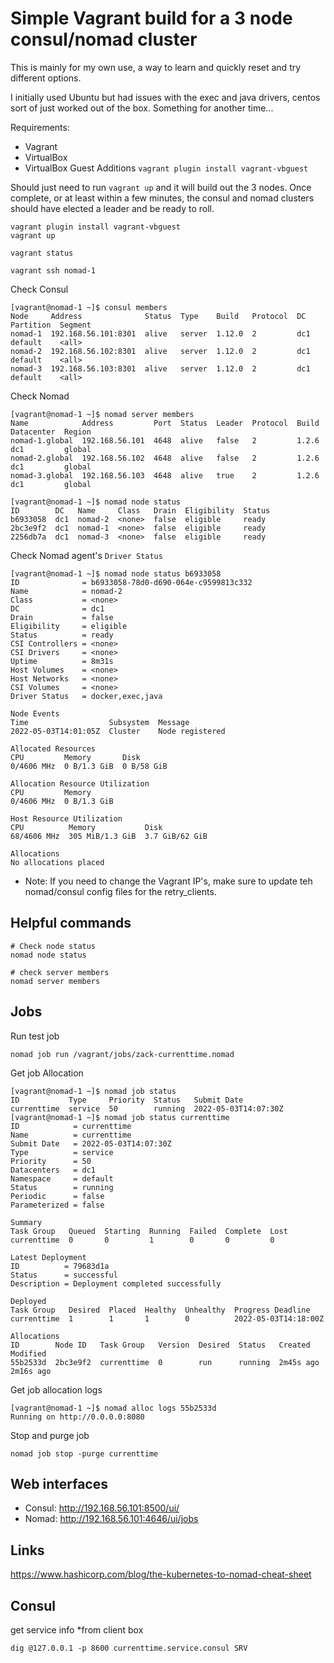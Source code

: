 # Simple Vagrant build for a 3 node consul/nomad cluster
This is mainly for my own use, a way to learn and quickly reset and try different options.

I initially used Ubuntu but had issues with the exec and java drivers, centos sort of just worked out of the box.  Something for another time...

Requirements:
- Vagrant
- VirtualBox
- VirtualBox Guest Additions `vagrant plugin install vagrant-vbguest`

Should just need to run `vagrant up` and it will build out the 3 nodes.  Once complete, or at least within a few minutes, the consul and nomad clusters should have elected a leader and be ready to roll.


```
vagrant plugin install vagrant-vbguest
vagrant up

vagrant status

vagrant ssh nomad-1
```
Check Consul
```
[vagrant@nomad-1 ~]$ consul members
Node     Address              Status  Type    Build   Protocol  DC   Partition  Segment
nomad-1  192.168.56.101:8301  alive   server  1.12.0  2         dc1  default    <all>
nomad-2  192.168.56.102:8301  alive   server  1.12.0  2         dc1  default    <all>
nomad-3  192.168.56.103:8301  alive   server  1.12.0  2         dc1  default    <all>
```
Check Nomad
```
[vagrant@nomad-1 ~]$ nomad server members
Name            Address         Port  Status  Leader  Protocol  Build  Datacenter  Region
nomad-1.global  192.168.56.101  4648  alive   false   2         1.2.6  dc1         global
nomad-2.global  192.168.56.102  4648  alive   false   2         1.2.6  dc1         global
nomad-3.global  192.168.56.103  4648  alive   true    2         1.2.6  dc1         global

[vagrant@nomad-1 ~]$ nomad node status
ID        DC   Name     Class   Drain  Eligibility  Status
b6933058  dc1  nomad-2  <none>  false  eligible     ready
2bc3e9f2  dc1  nomad-1  <none>  false  eligible     ready
2256db7a  dc1  nomad-3  <none>  false  eligible     ready

```

Check Nomad agent's `Driver Status`
```
[vagrant@nomad-1 ~]$ nomad node status b6933058
ID              = b6933058-78d0-d690-064e-c9599813c332
Name            = nomad-2
Class           = <none>
DC              = dc1
Drain           = false
Eligibility     = eligible
Status          = ready
CSI Controllers = <none>
CSI Drivers     = <none>
Uptime          = 8m31s
Host Volumes    = <none>
Host Networks   = <none>
CSI Volumes     = <none>
Driver Status   = docker,exec,java

Node Events
Time                  Subsystem  Message
2022-05-03T14:01:05Z  Cluster    Node registered

Allocated Resources
CPU         Memory       Disk
0/4606 MHz  0 B/1.3 GiB  0 B/58 GiB

Allocation Resource Utilization
CPU         Memory
0/4606 MHz  0 B/1.3 GiB

Host Resource Utilization
CPU          Memory           Disk
68/4606 MHz  305 MiB/1.3 GiB  3.7 GiB/62 GiB

Allocations
No allocations placed
```


* Note: If you need to change the Vagrant IP's, make sure to update teh nomad/consul config files for the retry_clients.

## Helpful commands
```
# Check node status
nomad node status

# check server members
nomad server members

```

## Jobs
Run test job

```
nomad job run /vagrant/jobs/zack-currenttime.nomad
```
Get job Allocation
```
[vagrant@nomad-1 ~]$ nomad job status
ID           Type     Priority  Status   Submit Date
currenttime  service  50        running  2022-05-03T14:07:30Z
[vagrant@nomad-1 ~]$ nomad job status currenttime
ID            = currenttime
Name          = currenttime
Submit Date   = 2022-05-03T14:07:30Z
Type          = service
Priority      = 50
Datacenters   = dc1
Namespace     = default
Status        = running
Periodic      = false
Parameterized = false

Summary
Task Group   Queued  Starting  Running  Failed  Complete  Lost
currenttime  0       0         1        0       0         0

Latest Deployment
ID          = 79683d1a
Status      = successful
Description = Deployment completed successfully

Deployed
Task Group   Desired  Placed  Healthy  Unhealthy  Progress Deadline
currenttime  1        1       1        0          2022-05-03T14:18:00Z

Allocations
ID        Node ID   Task Group   Version  Desired  Status   Created    Modified
55b2533d  2bc3e9f2  currenttime  0        run      running  2m45s ago  2m16s ago
```
Get job allocation logs
```
[vagrant@nomad-1 ~]$ nomad alloc logs 55b2533d
Running on http://0.0.0.0:8080
```
Stop and purge job
```
nomad job stop -purge currenttime
```


## Web interfaces
- Consul: http://192.168.56.101:8500/ui/
- Nomad: http://192.168.56.101:4646/ui/jobs


## Links
https://www.hashicorp.com/blog/the-kubernetes-to-nomad-cheat-sheet


## Consul
get service info *from client box

```
dig @127.0.0.1 -p 8600 currenttime.service.consul SRV
```